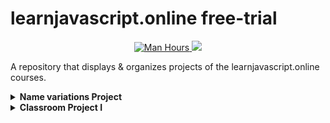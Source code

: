 # learnjavascript.online free-trial

<p align ="center">
  <a href="https://jessemillar.com/r/man-hours"><img src="https://img.shields.io/endpoint?url=https%3A%2F%2Fmh.jessemillar.com%2Fhours%3Frepo%3Dhttps%3A%2F%2Fgithub.com%2Fvictor-schumann%2Flearnjavascript-projects" alt="Man Hours">
  </a>
  <a>
    <img src='https://progress-bar.dev/100/?scale=100&&title=&width=300&color=5C5C5D'/>
  </a>
</p>

<p align ="center">

A repository that displays & organizes projects of the learnjavascript.online courses. 

<!-- In regards to ownership, only files with ".js" are mine. Files with .html & .css (templates) were taken from the learnjavascript.online available course material, unless explicitely expressed as originally made by me. -->

<!--
<details>
<summary>
<b>Day xNUMBER<b>
</summary>


</details>
-->

<details>
<summary>
<b>Name variations Project</b>
</summary>
<p style='text-align: justify;'>A webpage that displays possible "name variations" of a given word.</p>

<p align="center"> 
<a href="https://victor-schumann.github.io/learnjavascript-projects/name-variations" target="blank"><img align="center" src="https://img.shields.io/badge/-live_preview-5C5C5D?style=for-the-badge&logo=&logoColor=white" alt="Git project link" height="30" width="auto"/></a>
</p>

</details>
<details>
<summary>
<b>Classroom Project I</b>
</summary>
<p style='text-align: justify;'>A webpage where you can enter grades in the browser tab and add them to the app, which will show you various statistics about the classroom.</p>

<p align="center"> 
<a href="https://victor-schumann.github.io/learnjavascript-projects/classroom-project-one" target="blank"><img align="center" src="https://img.shields.io/badge/-live_preview-5C5C5D?style=for-the-badge&logo=&logoColor=white" alt="Git project link" height="30" width="auto"/></a>
</p>
</details>
